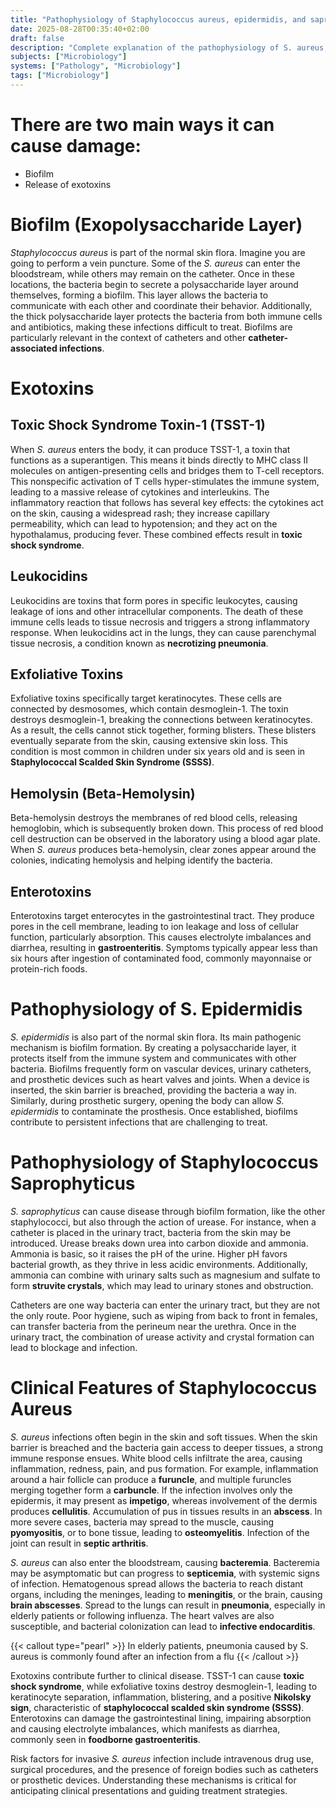 ```yaml
---
title: "Pathophysiology of Staphylococcus aureus, epidermidis, and saprophyticus"
date: 2025-08-28T00:35:40+02:00
draft: false
description: "Complete explanation of the pathophysiology of S. aureus, epidermidis, and saprophyticus"
subjects: ["Microbiology"]
systems: ["Pathology", "Microbiology"]
tags: ["Microbiology"]
---
```


# There are two main ways it can cause damage:

- Biofilm
- Release of exotoxins

# Biofilm (Exopolysaccharide Layer)

*Staphylococcus aureus* is part of the normal skin flora. Imagine you are going to perform a vein puncture. Some of the *S. aureus* can enter the bloodstream, while others may remain on the catheter. Once in these locations, the bacteria begin to secrete a polysaccharide layer around themselves, forming a biofilm. This layer allows the bacteria to communicate with each other and coordinate their behavior. Additionally, the thick polysaccharide layer protects the bacteria from both immune cells and antibiotics, making these infections difficult to treat. Biofilms are particularly relevant in the context of catheters and other **catheter-associated infections**.

# Exotoxins

## Toxic Shock Syndrome Toxin-1 (TSST-1)

When *S. aureus* enters the body, it can produce TSST-1, a toxin that functions as a superantigen. This means it binds directly to MHC class II molecules on antigen-presenting cells and bridges them to T-cell receptors. This nonspecific activation of T cells hyper-stimulates the immune system, leading to a massive release of cytokines and interleukins. The inflammatory reaction that follows has several key effects: the cytokines act on the skin, causing a widespread rash; they increase capillary permeability, which can lead to hypotension; and they act on the hypothalamus, producing fever. These combined effects result in **toxic shock syndrome**.

## Leukocidins

Leukocidins are toxins that form pores in specific leukocytes, causing leakage of ions and other intracellular components. The death of these immune cells leads to tissue necrosis and triggers a strong inflammatory response. When leukocidins act in the lungs, they can cause parenchymal tissue necrosis, a condition known as **necrotizing pneumonia**.

## Exfoliative Toxins

Exfoliative toxins specifically target keratinocytes. These cells are connected by desmosomes, which contain desmoglein-1. The toxin destroys desmoglein-1, breaking the connections between keratinocytes. As a result, the cells cannot stick together, forming blisters. These blisters eventually separate from the skin, causing extensive skin loss. This condition is most common in children under six years old and is seen in **Staphylococcal Scalded Skin Syndrome (SSSS)**.

## Hemolysin (Beta-Hemolysin)

Beta-hemolysin destroys the membranes of red blood cells, releasing hemoglobin, which is subsequently broken down. This process of red blood cell destruction can be observed in the laboratory using a blood agar plate. When *S. aureus* produces beta-hemolysin, clear zones appear around the colonies, indicating hemolysis and helping identify the bacteria.

## Enterotoxins

Enterotoxins target enterocytes in the gastrointestinal tract. They produce pores in the cell membrane, leading to ion leakage and loss of cellular function, particularly absorption. This causes electrolyte imbalances and diarrhea, resulting in **gastroenteritis**. Symptoms typically appear less than six hours after ingestion of contaminated food, commonly mayonnaise or protein-rich foods.

# Pathophysiology of S. Epidermidis

*S. epidermidis* is also part of the normal skin flora. Its main pathogenic mechanism is biofilm formation. By creating a polysaccharide layer, it protects itself from the immune system and communicates with other bacteria. Biofilms frequently form on vascular devices, urinary catheters, and prosthetic devices such as heart valves and joints. When a device is inserted, the skin barrier is breached, providing the bacteria a way in. Similarly, during prosthetic surgery, opening the body can allow *S. epidermidis* to contaminate the prosthesis. Once established, biofilms contribute to persistent infections that are challenging to treat.

# Pathophysiology of Staphylococcus Saprophyticus

*S. saprophyticus* can cause disease through biofilm formation, like the other staphylococci, but also through the action of urease. For instance, when a catheter is placed in the urinary tract, bacteria from the skin may be introduced. Urease breaks down urea into carbon dioxide and ammonia. Ammonia is basic, so it raises the pH of the urine. Higher pH favors bacterial growth, as they thrive in less acidic environments. Additionally, ammonia can combine with urinary salts such as magnesium and sulfate to form **struvite crystals**, which may lead to urinary stones and obstruction.

Catheters are one way bacteria can enter the urinary tract, but they are not the only route. Poor hygiene, such as wiping from back to front in females, can transfer bacteria from the perineum near the urethra. Once in the urinary tract, the combination of urease activity and crystal formation can lead to blockage and infection.

# Clinical Features of Staphylococcus Aureus

*S. aureus* infections often begin in the skin and soft tissues. When the skin barrier is breached and the bacteria gain access to deeper tissues, a strong immune response ensues. White blood cells infiltrate the area, causing inflammation, redness, pain, and pus formation. For example, inflammation around a hair follicle can produce a **furuncle**, and multiple furuncles merging together form a **carbuncle**. If the infection involves only the epidermis, it may present as **impetigo**, whereas involvement of the dermis produces **cellulitis**. Accumulation of pus in tissues results in an **abscess**. In more severe cases, bacteria may spread to the muscle, causing **pyomyositis**, or to bone tissue, leading to **osteomyelitis**. Infection of the joint can result in **septic arthritis**.

*S. aureus* can also enter the bloodstream, causing **bacteremia**. Bacteremia may be asymptomatic but can progress to **septicemia**, with systemic signs of infection. Hematogenous spread allows the bacteria to reach distant organs, including the meninges, leading to **meningitis**, or the brain, causing **brain abscesses**. Spread to the lungs can result in **pneumonia**, especially in elderly patients or following influenza. The heart valves are also susceptible, and bacterial colonization can lead to **infective endocarditis**.


{{< callout type="pearl" >}} In elderly patients, pneumonia caused by S. aureus is commonly found after an infection from a flu {{< /callout >}}

Exotoxins contribute further to clinical disease. TSST-1 can cause **toxic shock syndrome**, while exfoliative toxins destroy desmoglein-1, leading to keratinocyte separation, inflammation, blistering, and a positive **Nikolsky sign**, characteristic of **staphylococcal scalded skin syndrome (SSSS)**. Enterotoxins can damage the gastrointestinal lining, impairing absorption and causing electrolyte imbalances, which manifests as diarrhea, commonly seen in **foodborne gastroenteritis**.

Risk factors for invasive *S. aureus* infection include intravenous drug use, surgical procedures, and the presence of foreign bodies such as catheters or prosthetic devices. Understanding these mechanisms is critical for anticipating clinical presentations and guiding treatment strategies.
